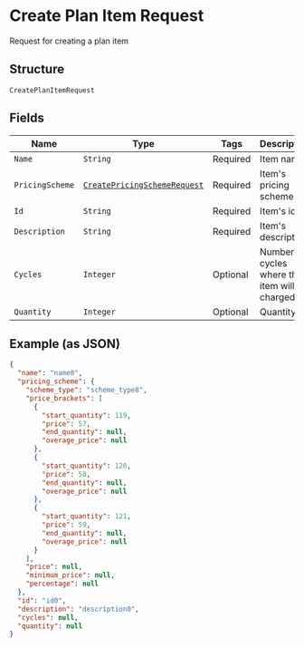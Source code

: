 
# Create Plan Item Request

Request for creating a plan item

## Structure

`CreatePlanItemRequest`

## Fields

| Name | Type | Tags | Description | Getter | Setter |
|  --- | --- | --- | --- | --- | --- |
| `Name` | `String` | Required | Item name | String getName() | setName(String name) |
| `PricingScheme` | [`CreatePricingSchemeRequest`](../../doc/models/create-pricing-scheme-request.md) | Required | Item's pricing scheme | CreatePricingSchemeRequest getPricingScheme() | setPricingScheme(CreatePricingSchemeRequest pricingScheme) |
| `Id` | `String` | Required | Item's id | String getId() | setId(String id) |
| `Description` | `String` | Required | Item's description | String getDescription() | setDescription(String description) |
| `Cycles` | `Integer` | Optional | Number of cycles where the item will be charged | Integer getCycles() | setCycles(Integer cycles) |
| `Quantity` | `Integer` | Optional | Quantity | Integer getQuantity() | setQuantity(Integer quantity) |

## Example (as JSON)

```json
{
  "name": "name0",
  "pricing_scheme": {
    "scheme_type": "scheme_type8",
    "price_brackets": [
      {
        "start_quantity": 119,
        "price": 57,
        "end_quantity": null,
        "overage_price": null
      },
      {
        "start_quantity": 120,
        "price": 58,
        "end_quantity": null,
        "overage_price": null
      },
      {
        "start_quantity": 121,
        "price": 59,
        "end_quantity": null,
        "overage_price": null
      }
    ],
    "price": null,
    "minimum_price": null,
    "percentage": null
  },
  "id": "id0",
  "description": "description0",
  "cycles": null,
  "quantity": null
}
```

